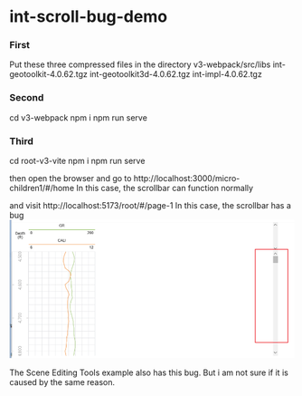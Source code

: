 # int-scroll-bug-demo

### First

Put these three compressed files in the directory v3-webpack/src/libs
int-geotoolkit-4.0.62.tgz
int-geotoolkit3d-4.0.62.tgz
int-impl-4.0.62.tgz

### Second

cd v3-webpack
npm i
npm run serve

### Third

cd root-v3-vite
npm i
npm run serve

then open the browser and go to http://localhost:3000/micro-children1/#/home
In this case, the scrollbar can function normally

and visit http://localhost:5173/root/#/page-1
In this case, the scrollbar has a bug
![alt text](image.png)

The Scene Editing Tools example also has this bug. But i am not sure if it is caused by the same reason.
